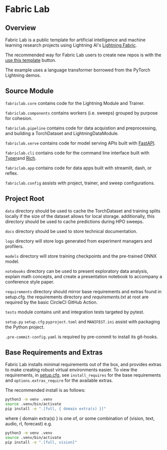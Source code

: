 # Fabric Lab

## Overview

Fabric Lab is a public template for artificial intelligence and machine learning research projects using Lightning AI's [Lightning Fabric](https://lightning.ai/docs/fabric/stable/).

The recommended way for Fabric Lab users to create new repos is with the [use this template](https://docs.github.com/en/repositories/creating-and-managing-repositories/creating-a-repository-from-a-template) button.

The example uses a language transformer borrowed from the PyTorch Lightning demos.

## Source Module

`fabriclab.core` contains code for the Lightning Module and Trainer.

`fabriclab.components` contains workers (i.e. sweeps) grouped by purpose for cohesion.

`fabriclab.pipeline` contains code for data acquistion and preprocessing, and building a TorchDataset and LightningDataModule.

`fabriclab.serve` contains code for model serving APIs built with [FastAPI](https://fastapi.tiangolo.com/project-generation/#machine-learning-models-with-spacy-and-fastapi).

`fabriclab.cli` contains code for the command line interface built with [Typer](https://typer.tiangolo.com/)and [Rich](https://rich.readthedocs.io/en/stable/).

`fabriclab.app` contains code for data apps built with streamlit, dash, or reflex. 

`fabriclab.config` assists with project, trainer, and sweep configurations.

## Project Root

`data` directory should be used to cache the TorchDataset and training splits locally if the size of the dataset allows for local storage. additionally, this directory should be used to cache predictions during HPO sweeps.

`docs` directory should be used to store technical documentation.

`logs` directory will store logs generated from experiment managers and profilers.

`models` directory will store training checkpoints and the pre-trained ONNX model.

`notebooks` directory can be used to present exploratory data analysis, explain math concepts, and create a presentation notebook to accompany a conference style paper.

`requirements` directory should mirror base requirements and extras found in setup.cfg. the requirements directory and _requirements.txt_ at root are required by the basic CircleCI GitHub Action.

`tests` module contains unit and integration tests targeted by pytest.

`setup.py` `setup.cfg` `pyproject.toml` and `MANIFEST.ini` assist with packaging the Python project.

`.pre-commit-config.yaml` is required by pre-commit to install its git-hooks.


## Base Requirements and Extras

Fabric Lab installs minimal requirements out of the box, and provides extras to make creating robust virtual environments easier. To view the requirements, in [setup.cfg](setup.cfg), see `install_requires` for the base requirements and `options.extras_require` for the available extras.

The recommended install is as follows:

```sh
python3 -m venv .venv
source .venv/bin/activate
pip install -e ".[full, { domain extra(s) }]"
```

where { domain extra(s) } is one of, or some combination of (vision, text, audio, rl, forecast) e.g.

```sh
python3 -m venv .venv
source .venv/bin/activate
pip install -e ".[full, vision]"
```
